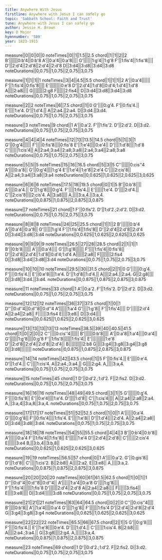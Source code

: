```yaml
---
title: Anywhere With Jesus
firstline: Anywhere with Jesus I can safely go
topic: 'Sabbath School: Faith and Trust'
tune: Anywhere with Jesus I can safely go
author: Jessie H. Brown
key: D Major
hymnnumber: '589'
year: 1823-1915
---
```

measure||0||0||0||0
noteTimes||0||1||1.5||2.5
chord||1||1||2||2
B'||||||0:b'4||0:b'8
A'||0:a'4||0:a'8||||
G'||||||1:g'4||1:g'8
F'||1:fis'4||1:fis'8||||
D'||2:d'4||2:d'8||2:d'4||2:d'8
D||3:d4||3:d8||3:d4||3:d8
noteDurations||0,0.75||1,0.75||2,0.75||3,0.75

measure||1||1||1||1
noteTimes||3||4||4.5||5.5
chord||1||1||1||2
A'||0:a'4||||||
F'||1:fis'4||0:fis'8||||
E'||||||||0:e'8
D'||2:d'4||1:d'8||0:d'4;1:d'4||1:d'8
A||||2:a8||||
G||||||||2:g8
F||||||2:fis4||
D||3:d4||3:d8||3:d4||3:d8
noteDurations||0,0.75||1,0.75||2,0.75||3,0.75

measure||2||2
noteTimes||6||7.5
chord||1||0
G'||||0:g'4.
F'||0:fis'4.||
E'||||1:e'4.
D'||1:d'4.||
A||2:a4.||2:a4.
D||3:d4.||3:d4.
noteDurations||0,0.75||1,0.75||2,0.75||3,0.75

measure||3
noteTimes||9
chord||1
A'||0:a'2.
F'||1:fis'2.
D'||2:d'2.
D||3:d2.
noteDurations||0,0.75||1,0.75||2,0.75||3,0.75

measure||4||4||4||4
noteTimes||12||13||13.5||14.5
chord||5||1||3||1
G'||0:g'4||||||
F'||||0:fis'8||||0:fis'8
E'||1:e'4||||0:e'4||
D'||||1:d'8||||1:d'8
C'||||||1:cis'4||
A||2:a4;3:a4||2:a8;3:a8||2:a4;3:a4||2:a8;3:a8
noteDurations||0,0.75||1,0.75||2,0.75||3,0.75

measure||5||5||5
noteTimes||15||16||16.5
chord||5||3||5
C''||||||0:cis''4
A'||||0:a'8||
G'||0:g'4||||1:g'4
E'||1:e'4||1:e'8||2:e'4
C'||||2:cis'8||
A||2:a4;3:a4||3:a8||3:a4
noteDurations||0,0.625||1,0.625||2,0.625||3,0.625

measure||6||6||6
noteTimes||17.5||18||19.5
chord||0||1||5
B'||0:b'8||||
A'||||0:a'4.||
G'||1:g'8||||0:g'4.
F'||||1:fis'4.||
E'||||||1:e'4.
D'||||2:d'4.||
C'||2:cis'8||||2:cis'4.
A||3:a8||||
A,||||3:a,4.||3:a,4.
noteDurations||0,0.875||1,0.875||2,0.875||3,0.875

measure||7
noteTimes||21
chord||1
F'||0:fis'2.
D'||1:d'2.;2:d'2.
D||3:d2.
noteDurations||0,0.75||1,0.75||2,0.75||3,0.75

measure||8||8||8
noteTimes||24||25||25.5
chord||1||1||2
B'||||||0:b'4
A'||0:a'4||0:a'8||
G'||||||1:g'4
F'||1:fis'4||1:fis'8||
D'||2:d'4||2:d'8||2:d'4
D||3:d4||3:d8||3:d4
noteDurations||0,0.625||1,0.625||2,0.625||3,0.625

measure||9||9||9||9
noteTimes||26.5||27||28||28.5
chord||2||1||1||1
B'||0:b'8||||||
A'||||0:a'4||||
G'||1:g'8||||||
F'||||1:fis'4||0:fis'8||
D'||2:d'8||2:d'4||1:d'8||0:d'4;1:d'4
A||||||2:a8||
F||||||||2:fis4
D||3:d8||3:d4||3:d8||3:d4
noteDurations||0,0.75||1,0.75||2,0.75||3,0.75

measure||10||10||10
noteTimes||29.5||30||31.5
chord||2||1||0
G'||||||0:g'4.
F'||||0:fis'4.||
E'||0:e'8||||1:e'4.
D'||1:d'8||1:d'4.||
A||||2:a4.||2:a4.
G||2:g8||||
D||3:d8||3:d4.||3:d4.
noteDurations||0,0.875||1,0.875||2,0.875||3,0.875

measure||11
noteTimes||33
chord||1
A'||0:a'2.
F'||1:fis'2.
D'||2:d'2.
D||3:d2.
noteDurations||0,0.75||1,0.75||2,0.75||3,0.75

measure||12||12||12
noteTimes||36||37||37.5
chord||1||0||1
D''||0:d''4||0:d''8||0:d''4
A'||||||1:a'4
G'||||1:g'8||
F'||1:fis'4||||
D'||||||2:d'4
A||2:a4||2:a8||
F||||||3:fis4
E||||3:e8||
D||3:d4||||
noteDurations||0,0.625||1,0.625||2,0.625||3,0.625

measure||13||13||13||13||13
noteTimes||38.5||39||40||40.5||41.5
chord||1||0||2||0||2
C''||||0:cis''4||||||
B'||||||0:b'8||||
A'||0:a'8||1:a'4||||0:a'4||
G'||||||1:g'8||||0:g'8
F'||1:fis'8||||||1:fis'4||
E'||||||||||1:e'8
D'||2:d'8||2:d'4||2:d'8||2:d'4||
B||||||||||2:b8
G||||3:g4||3:g8||3:g4||3:g8
D||3:d8||||||||
noteDurations||0,0.875||1,0.875||2,0.875||3,0.875

measure||14||14
noteTimes||42||43.5
chord||1||5
F'||0:fis'4.||
E'||||0:e'4.
D'||1:d'4.||
C'||||1:cis'4.
A||2:a4.;3:a4.||
G||||2:g4.
A,||||3:a,4.
noteDurations||0,0.75||1,0.75||2,0.75||3,0.75

measure||15
noteTimes||45
chord||1
D'||0:d'2.;1:d'2.
F||2:fis2.
D||3:d2.
noteDurations||0,0.75||1,0.75||2,0.75||3,0.75

measure||16||16||16
noteTimes||48||49||49.5
chord||3||1||5
G'||||||0:g'4.
F'||||0:fis'8||
E'||0:e'4||||1:e'4.
D'||||1:d'8||
C'||1:cis'4||||
A||2:a4||2:a8||2:a4.
A,||3:a,4||3:a,8||3:a,4.
noteDurations||0,0.75||1,0.75||2,0.75||3,0.75

measure||17||17||17
noteTimes||51||52||52.5
chord||1||0||1
A'||||||0:a'4.
G'||||0:g'8||
F'||0:fis'4||||1:fis'4.
E'||||1:e'8||
D'||1:d'4||||2:d'4.
A||2:a4||2:a8||
D||3:d4||3:d8||3:d4.
noteDurations||0,0.75||1,0.75||2,0.75||3,0.75

measure||18||18||18
noteTimes||54||55||55.5
chord||4||4||3
B'||0:b'4||0:b'8||
A'||||||0:a'4
F'||1:fis'4||1:fis'8||
E'||||||1:e'4
D'||2:d'4||2:d'8||
C'||||||2:cis'4
E||||||3:e4
B,||3:b,4||3:b,8||
noteDurations||0,0.625||1,0.625||2,0.625||3,0.625

measure||19||19
noteTimes||56.5||57
chord||0||1
A'||||0:a'2.
G'||0:gis'8||
D'||1:d'8||
C'||||1:cis'2.
B||2:b8||
A||||2:a2.
E||3:e8||
A,||||3:a,2.
noteDurations||0,0.875||1,0.875||2,0.875||3,0.875

measure||20||20||20||20
noteTimes||60||61||61.5||62.5
chord||1||0||1||1
D''||0:d''4||0:d''8||0:d''4||
A'||||||1:a'4||0:a'8
G'||||1:g'8||||
F'||1:fis'4||||||1:fis'8
D'||||||2:d'4||2:d'8
A||2:a4||2:a8||||
F||||||3:fis4||
E||||3:e8||||
D||3:d4||||||3:d8
noteDurations||0,0.75||1,0.75||2,0.75||3,0.75

measure||21||21||21
noteTimes||63||64||64.5
chord||0||2||0
C''||0:cis''4||||
B'||||0:b'8||
A'||1:a'4||||0:a'4
G'||||1:g'8||
F'||||||1:fis'4
D'||2:d'4||2:d'8||2:d'4
G||3:g4||3:g8||3:g4
noteDurations||0,0.625||1,0.625||2,0.625||3,0.625

measure||22||22||22
noteTimes||65.5||66||67.5
chord||2||1||5
G'||0:g'8||||
F'||||0:fis'4.||
E'||1:e'8||||0:e'4.
D'||||1:d'4.||
C'||||||1:cis'4.
B||2:b8||||
A||||2:a4.;3:a4.||
G||3:g8||||2:g4.
A,||||||3:a,4.
noteDurations||0,0.875||1,0.875||2,0.875||3,0.875

measure||23
noteTimes||69
chord||1
D'||0:d'2.;1:d'2.
F||2:fis2.
D||3:d2.
noteDurations||0,0.75||1,0.75||2,0.75||3,0.75

